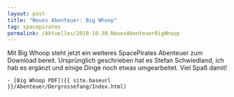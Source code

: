 ```yaml
---
layout: post
title: "Neues Abenteuer: Big Whoop"
tag: spacepirates
permalink: /Aktuelles/2010-10-30-NeuesAbenteuerBigWhoop
---
```



Mit Big Whoop steht jetzt ein weiteres SpacePirates Abenteuer zum Download bereit. Ursprünglich geschrieben hat es Stefan Schwiedland, ich hab es ergänzt und einige Dinge noch etwas umgearbeitet. Viel Spaß damit!

	- [Big Whoop PDF]({{ site.baseurl }}/Abenteuer/Dergrossefang/Index.html)


